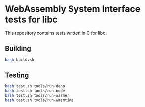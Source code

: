 # WebAssembly System Interface tests for libc

This repository contains tests written in C for libc.

## Building

```sh
bash build.sh
```

## Testing

```sh
bash test.sh tools/run-deno
bash test.sh tools/run-node
bash test.sh tools/run-wasmer
bash test.sh tools/run-wasmtime
```
